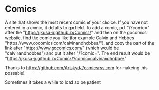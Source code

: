 # Comics
A site that shows the most recent comic of your choice. If you have not entered in a comic, it defalts to garfield. To add a comic, put "/?comic=" after the "https://jkusa-jr.github.io/Comics/" and then on the gocomics website, find the comic you like (for example Calvin and Hobbes "https://www.gocomics.com/calvinandhobbes/"), and copy the part of the link after "https://www.gocomics.com/" (which would be "calvinandhobbes") and put it after "/?comic=". The end result would be "https://jkusa-jr.github.io/Comics/?comic=calvinandhobbes"

Thanks to https://github.com/ArtskydJ/comicsrss.com for makeing this possable!

Sometimes it takes a while to load so be patient
